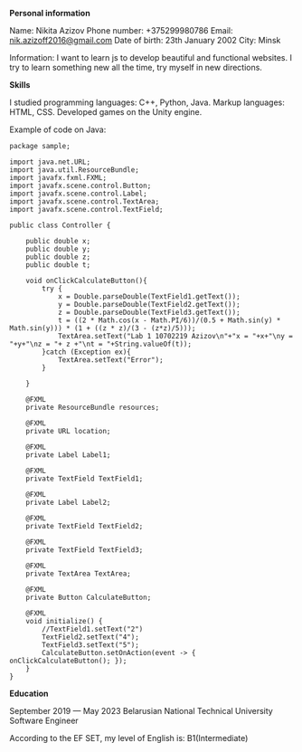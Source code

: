 **Personal information**

Name: Nikita Azizov
Phone number: +375299980786
Email: nik.azizoff2016@gmail.com
Date of birth: 23th January 2002
City: Minsk

Information:
I want to learn js to develop beautiful and functional websites. 
I try to learn something new all the time, try myself in new directions.


**Skills**

I studied programming languages: C++, Python, Java. 
Markup languages: HTML, CSS. 
Developed games on the Unity engine.

Example of code on Java:
```
package sample;

import java.net.URL;
import java.util.ResourceBundle;
import javafx.fxml.FXML;
import javafx.scene.control.Button;
import javafx.scene.control.Label;
import javafx.scene.control.TextArea;
import javafx.scene.control.TextField;

public class Controller {

    public double x;
    public double y;
    public double z;
    public double t;

    void onClickCalculateButton(){
        try {
            x = Double.parseDouble(TextField1.getText());
            y = Double.parseDouble(TextField2.getText());
            z = Double.parseDouble(TextField3.getText());
            t = ((2 * Math.cos(x - Math.PI/6))/(0.5 + Math.sin(y) * Math.sin(y))) * (1 + ((z * z)/(3 - (z*z)/5)));
            TextArea.setText("Lab 1 10702219 Azizov\n"+"x = "+x+"\ny = "+y+"\nz = "+ z +"\nt = "+String.valueOf(t));
        }catch (Exception ex){
            TextArea.setText("Error");
        }

    }

    @FXML
    private ResourceBundle resources;

    @FXML
    private URL location;

    @FXML
    private Label Label1;

    @FXML
    private TextField TextField1;

    @FXML
    private Label Label2;

    @FXML
    private TextField TextField2;

    @FXML
    private TextField TextField3;

    @FXML
    private TextArea TextArea;

    @FXML
    private Button CalculateButton;

    @FXML
    void initialize() {
        //TextField1.setText("2")
        TextField2.setText("4");
        TextField3.setText("5");
        CalculateButton.setOnAction(event -> { onClickCalculateButton(); });
    }
}
```


**Education**

September 2019 — May 2023
Belarusian National Technical University
Software Engineer

According to the EF SET, my level of English is: B1(Intermediate)



